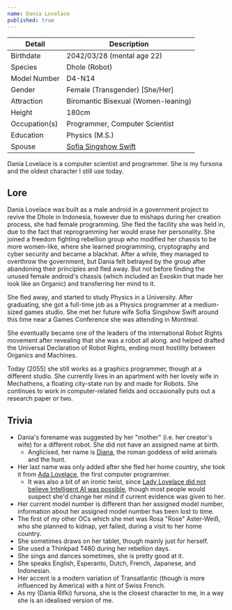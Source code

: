 ```yaml
---
name: Dania Lovelace
published: true
---
```


<!-- ![A drawing of Dania Lovelace, Model Number D4-N14](./images/characters/dania-lovelace/DaniaLovelace.png) -->

| Detail        | Description                            |
| ------------- | -------------------------------------- |
| Birthdate     | 2042/03/28 (mental age 22)             |
| Species       | Dhole (Robot)                          |
| Model Number  | D4-N14                                 |
| Gender        | Female (Transgender) \[She/Her\]       |
| Attraction    | Biromantic Bisexual (Women-leaning)    |
| Height        | 180cm                                  |
| Occupation(s) | Programmer, Computer Scientist         |
| Education     | Physics (M.S.)                         |
| Spouse        | [Sofia Singshow Swift](./sofia-swift/) |

Dania Lovelace is a computer scientist and programmer. She is my fursona and the oldest character I still use today.

## Lore

Dania Lovelace was built as a male android in a government project to revive the Dhole in Indonesia, however due to mishaps during her creation process, she had female programming. She fled the facility she was held in, due to the fact that reprogramming her would erase her personality. She joined a freedom fighting rebellion group who modified her chassis to be more women-like, where she learned programming, cryptography and cyber security and became a blackhat. After a while, they managed to overthrow the government, but Dania felt betrayed by the group after abandoning their principles and fled away. But not before finding the unused female android's chassis (which included an Exoskin that made her look like an Organic) and transferring her mind to it.

She fled away, and started to study Physics in a University. After graduating, she got a full-time job as a Physics programmer at a medium-sized games studio. She met her future wife Sofia Singshow Swift around this time near a Games Conference she was attending in Montreal.

She eventually became one of the leaders of the international Robot Rights movement after revealing that she was a robot all along. and helped drafted the Universal Declaration of Robot Rights, ending most hostility between Organics and Machines.

Today (2055) she still works as a graphics programmer, though at a different studio. She currently lives in an apartment with her lovely wife in Mechathens, a floating city-state run by and made for Robots. She continues to work in computer-related fields and occasionally puts out a research paper or two.

## Trivia

- Dania's forename was suggested by her "mother" (i.e. her creator's wife) for a different robot. She did not have an assigned name at birth.
  - Anglicised, her name is [Diana](<https://en.wikipedia.org/wiki/Diana_(mythology)>), the roman goddess of wild animals and the hunt.
- Her last name was only added after she fled her home country, she took it from [Ada Lovelace](https://en.wikipedia.org/wiki/Ada_Lovelace), the first computer programmer.
  - It was also a bit of an ironic twist, since [Lady Lovelace did not believe Intelligent AI was possible](<https://academic.oup.com/mind/article/LIX/236/433/986238#164226550:~:text=(6)%20Lady%20Lovelace%27s%20Objection>), though most people would suspect she'd change her mind if current evidence was given to her.
- Her current model number is different than her assigned model number, information about her assigned model number has been lost to time.
- The first of my other OCs which she met was Rosa "Rose" Aster-Weiß, who she planned to kidnap, yet failed, during a visit to her home country.
- She sometimes draws on her tablet, though mainly just for herself.
- She used a Thinkpad T480 during her rebellion days.
- She sings and dances sometimes, she is pretty good at it.
- She speaks English, Esperanto, Dutch, French, Japanese, and Indonesian.
- Her accent is a modern variation of Transatlantic (though is more influenced by America) with a hint of Swiss French.
- As my (Dania Rifki) fursona, she is the closest character to me, in a way she is an idealised version of me.
